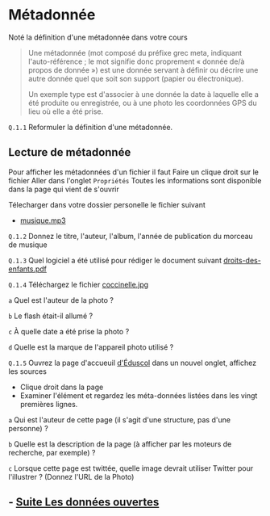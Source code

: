 # Métadonnée

Noté la définition d'une métadonnée dans votre cours 

> Une métadonnée (mot composé du préfixe grec meta, indiquant l'auto-référence ; le mot signifie donc proprement « donnée de/à propos de donnée ») est une donnée servant à définir ou décrire une autre donnée quel que soit son support (papier ou électronique).
>
>Un exemple type est d'associer à une donnée la date à laquelle elle a été produite ou enregistrée, ou à une photo les coordonnées GPS du lieu où elle a été prise.


`Q.1.1` Reformuler la définition d'une métadonnée.

## Lecture de métadonnée 

Pour afficher les métadonnées d'un fichier il faut
Faire un clique droit sur le fichier 
Aller dans l'onglet `Propriétés`
Toutes les informations sont disponible dans la page qui vient de s'ouvrir

Télecharger dans votre dossier personelle le fichier suivant 
- [musique.mp3](./musique.mp3)

`Q.1.2` Donnez le titre, l'auteur, l'album, l'année de publication du morceau de musique

`Q.1.3` Quel logiciel a été utilisé pour rédiger le document suivant [ droits-des-enfants.pdf](./droits-des-enfants.pdf)

`Q.1.4` Téléchargez le fichier [coccinelle.jpg](./coccinelle.jpg)

`a` Quel est l'auteur de la photo ?

`b` Le flash était-il allumé ?

`c` À quelle date a été prise la photo ?

`d` Quelle est la marque de l'appareil photo utilisé ?

`Q.1.5` Ouvrez la page d'accueuil [d'Éduscol](https://eduscol.education.fr/)  dans un nouvel onglet, affichez les sources 
- Clique droit dans la page 
- Examiner l'élément
et regardez les méta-données listées dans les vingt premières lignes.

`a` Qui est l'auteur de cette page (il s'agit d'une structure, pas d'une personne) ?

`b` Quelle est la description de la page (à afficher par les moteurs de recherche, par exemple) ?

`c` Lorsque cette page est twittée, quelle image devrait utiliser Twitter pour l'illustrer ? (Donnez l'URL de la Photo)

## - [Suite Les données ouvertes ](./DONNEES_OUVERTE.md)
